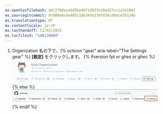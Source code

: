 ```yaml
---
ms.openlocfilehash: ddc27b0ace0d5be48f1d93fe36ed27cc1a16184f
ms.sourcegitcommit: 0c000ebc6e405c1d634fe370f834cd6dce35124b
ms.translationtype: HT
ms.contentlocale: ja-JP
ms.lasthandoff: 11/02/2022
ms.locfileid: "148130909"
---
```

1. Organization 名の下で、{% octicon "gear" aria-label="The Settings gear" %} **[設定]** をクリックします。
{% ifversion fpt or ghes or ghec %} ![Organization の設定ボタン](/assets/images/help/organizations/organization-settings-tab-with-overview-tab.png) {% else %} ![Organization の設定ボタン](/assets/images/help/organizations/organization-settings-tab.png) {% endif %}
